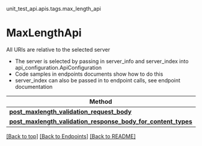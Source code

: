 <a name="top"></a>
unit_test_api.apis.tags.max_length_api
# MaxLengthApi

All URIs are relative to the selected server
- The server is selected by passing in server_info and server_index into api_configuration.ApiConfiguration
- Code samples in endpoints documents show how to do this
- server_index can also be passed in to endpoint calls, see endpoint documentation

Method | Description
------ | -------------
[**post_maxlength_validation_request_body**](max_length_api/post_maxlength_validation_request_body.md) | 
[**post_maxlength_validation_response_body_for_content_types**](max_length_api/post_maxlength_validation_response_body_for_content_types.md) | 

[[Back to top]](#top) [[Back to Endpoints]](../../../README.md#Endpoints) [[Back to README]](../../../README.md)
